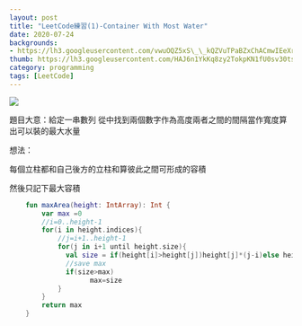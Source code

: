 ```yaml
---
layout: post
title: "LeetCode練習(1)-Container With Most Water"
date: 2020-07-24
backgrounds:
- https://lh3.googleusercontent.com/vwuOQZ5xS\_\_kQZVuTPaBZxChACmwIEeXrkznajiHJTxYso\_IpI2JD\_1LxsF\_5ZsWWi6Nq1jGexF00qjDuYsE-b45VXWJBQUNa50lhWeJ4E5Dyg\_c0Yb9eo1nSuu8D6nZKrNKPH6y9Q
thumb: https://lh3.googleusercontent.com/HAJ6n1YkKq8zy2TokpKN1fU0sv30tsdistq0wTdvlC-KE-aZw5sbSa6FOzGaCUMWlb8Gy9oJIC6_4_rxIyU0MyV-4VwycJea2PmSHz0Y_sgdWjYSjB7_wKWe3EQYWTGW8lhGzHLIhQ=s225-p-k
category: programming
tags: [LeetCode]
---
```


![](https://s3-lc-upload.s3.amazonaws.com/uploads/2018/07/17/question_11.jpg)

題目大意：給定一串數列 從中找到兩個數字作為高度兩者之間的間隔當作寬度算出可以裝的最大水量



想法：

每個立柱都和自己後方的立柱和算彼此之間可形成的容積

然後只記下最大容積

```kotlin
    fun maxArea(height: IntArray): Int {
        var max =0
      	//i=0..height-1
        for(i in height.indices){ 
          	//j=i+1..height-1
            for(j in i+1 until height.size){ 
              val size = if(height[i]>height[j])height[j]*(j-i)else height[i]*(j-i)
              //save max  
              if(size>max)
                    max=size 
            }
        }
        return max
    }
```


